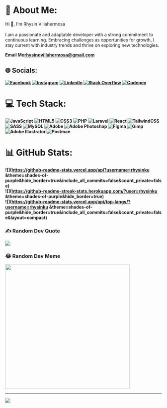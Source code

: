 # 💫 About Me:
Hi 👋, I'm Rhysin Villahermosa<br><br>I am a passionate and adaptable developer with a strong commitment to continuous learning. Embracing challenges as opportunities for growth, I stay current with industry trends and thrive on exploring new technologies.<br>
<p><strong>Email Me<strong><a href="mailto:rhysinqvillahermosa@gmail.com">rhysinqvillahermosa@gmail.com</a><p>

## 🌐 Socials:
[![Facebook](https://img.shields.io/badge/Facebook-%231877F2.svg?logo=Facebook&logoColor=white)](https://facebook.com/rhysinku) [![Instagram](https://img.shields.io/badge/Instagram-%23E4405F.svg?logo=Instagram&logoColor=white)](https://instagram.com/pockeypepero) [![LinkedIn](https://img.shields.io/badge/LinkedIn-%230077B5.svg?logo=linkedin&logoColor=white)](https://linkedin.com/in/rhysinvillahermosa) [![Stack Overflow](https://img.shields.io/badge/-Stackoverflow-FE7A16?logo=stack-overflow&logoColor=white)](https://stackoverflow.com/users/12361238) [![Codepen](https://img.shields.io/badge/Codepen-000000?style=for-the-badge&logo=codepen&logoColor=white)](https://codepen.io/pockeypepero) 

# 💻 Tech Stack:
![JavaScript](https://img.shields.io/badge/javascript-%23323330.svg?style=for-the-badge&logo=javascript&logoColor=%23F7DF1E) ![HTML5](https://img.shields.io/badge/html5-%23E34F26.svg?style=for-the-badge&logo=html5&logoColor=white) ![CSS3](https://img.shields.io/badge/css3-%231572B6.svg?style=for-the-badge&logo=css3&logoColor=white) ![PHP](https://img.shields.io/badge/php-%23777BB4.svg?style=for-the-badge&logo=php&logoColor=white) ![Laravel](https://img.shields.io/badge/laravel-%23FF2D20.svg?style=for-the-badge&logo=laravel&logoColor=white) ![React](https://img.shields.io/badge/react-%2320232a.svg?style=for-the-badge&logo=react&logoColor=%2361DAFB) ![TailwindCSS](https://img.shields.io/badge/tailwindcss-%2338B2AC.svg?style=for-the-badge&logo=tailwind-css&logoColor=white) ![SASS](https://img.shields.io/badge/SASS-hotpink.svg?style=for-the-badge&logo=SASS&logoColor=white) ![MySQL](https://img.shields.io/badge/mysql-%2300000f.svg?style=for-the-badge&logo=mysql&logoColor=white) ![Adobe](https://img.shields.io/badge/adobe-%23FF0000.svg?style=for-the-badge&logo=adobe&logoColor=white) ![Adobe Photoshop](https://img.shields.io/badge/adobe%20photoshop-%2331A8FF.svg?style=for-the-badge&logo=adobe%20photoshop&logoColor=white) ![Figma](https://img.shields.io/badge/figma-%23F24E1E.svg?style=for-the-badge&logo=figma&logoColor=white) ![Gimp](https://img.shields.io/badge/Gimp-657D8B?style=for-the-badge&logo=gimp&logoColor=FFFFFF) ![Adobe Illustrator](https://img.shields.io/badge/adobe%20illustrator-%23FF9A00.svg?style=for-the-badge&logo=adobe%20illustrator&logoColor=white) ![Postman](https://img.shields.io/badge/Postman-FF6C37?style=for-the-badge&logo=postman&logoColor=white)
# 📊 GitHub Stats:
![](https://github-readme-stats.vercel.app/api?username=rhysinku &theme=shades-of-purple&hide_border=true&include_all_commits=false&count_private=false)<br/>
![](https://github-readme-streak-stats.herokuapp.com/?user=rhysinku &theme=shades-of-purple&hide_border=true)<br/>
![](https://github-readme-stats.vercel.app/api/top-langs/?username=rhysinku &theme=shades-of-purple&hide_border=true&include_all_commits=false&count_private=false&layout=compact)

### ✍️ Random Dev Quote
![](https://quotes-github-readme.vercel.app/api?type=vetical&theme=tokyonight)

### 😂 Random Dev Meme
<img src='https://randommeme-five.vercel.app/' style="height: 400px;"/>

---
<!-- [![](https://visitcount.itsvg.in/api?id=rhysinku &icon=6&color=0)](https://visitcount.itsvg.in) -->
[![](https://visitcount.itsvg.in/api?id=rhysinku&label=Profile%20Views&pretty=false)](https://visitcount.itsvg.in)
<!-- Proudly created with GPRM ( https://gprm.itsvg.in ) -->
